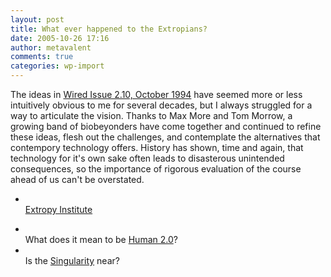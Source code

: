 ```yaml
---
layout: post
title: What ever happened to the Extropians?
date: 2005-10-26 17:16
author: metavalent
comments: true
categories: wp-import
---
```

The ideas in <a href="https://www.wired.com/wired/archive/2.10/extropians.html">Wired Issue 2.10, October 1994</a> have seemed more or less intuitively obvious to me for several decades, but I always struggled for a way to articulate the vision.  Thanks to Max More and Tom Morrow, a growing band of biobeyonders have come together and continued to refine these ideas, flesh out the challenges, and contemplate the alternatives that contempory technology offers.  History has shown, time and again, that technology for it's own sake often leads to disasterous unintended consequences, so the importance of rigorous evaluation of the course ahead of us can't be overstated.<ul><li></li><a href="https://www.extropy.org/">Extropy Institute</a>
<li></li>What does it mean to be <a href="https://www.kurzweilai.net/meme/frame.html?main=/articles/art0551.html">Human 2.0</a>?
<li></li>Is the <a href="https://singularity.com/">Singularity</a> near?
</ul>
